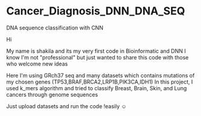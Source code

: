 # Cancer_Diagnosis_DNN_DNA_SEQ
DNA sequence classification with CNN 

Hi 

My name is shakila and its my very first code in Bioinformatic and DNN 
I know I'm not "professional" but just wanted to share this code with those who welcome new ideas

Here I'm using GRch37 seq and many datasets which contains mutations of my chosen genes (TP53,BRAF,BRCA2,LRP1B,PIK3CA,IDH1)
In this project, I used k_mers algorithm and tried to classify Breast, Brain, Skin, and Lung cancers through genome sequences

Just upload datasets and run the code !easily ☺

